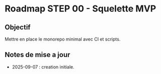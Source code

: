 # Roadmap STEP 00 - Squelette MVP

## Objectif
Mettre en place le monorepo minimal avec CI et scripts.

## Notes de mise a jour
- 2025-09-07 : creation initiale.

